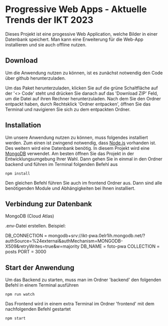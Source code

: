 # Progressive Web Apps - Aktuelle Trends der IKT 2023

Dieses Projekt ist eine progessive Web Application, welche Bilder in einer Datenbank speichert. Man kann eine Erweiterung für die Web-App installieren und sie auch offline nutzen.



## Download 

Um die Anwendung nutzen zu können, ist es zunächst notwendig den Code über github herunterzuladen.

Um das Paket herunterzuladen, klicken Sie auf die grüne Schaltfläche auf der '<> Code' steht und drücken Sie danach auf das 'Download ZIP' Feld, um die Datei auf ihren Rechner herunterzuladen.
Nach dem Sie den Ordner entpackt haben, durch Rechtsklick 'Ordner entpacken', öffnen Sie das Terminal und navigieren Sie sich zu dem entpackten Ordner.

## Installation

Um unsere Anwendung nutzen zu können, muss folgendes installiert werden. Zum einen ist zwingend notwendig, dass [Node.js](https://nodejs.org/en/) vorhanden ist. Des weitern wird eine Datenbank
benötig. In diesem Projekt wird eine [MongoDB](https://www.mongodb.com/) verwendet.
Am besten öffnen Sie das Projekt in der Entwicklungsumgebung Ihrer Wahl. Dann gehen Sie in einmal in den Ordner backend und führen im Terminal folgenden Befehl aus

```
npm install
```
Den gleichen Befehl führen Sie auch im frontend Ordner aus. Dann sind alle benötigenden Module und Abhängigkeiten bei Ihnen installiert.

## Verbindung zur Datenbank
MongoDB (Cloud Atlas)

.env-Datei erstellen. Beispiel:

DB_CONNECTION = mongodb+srv://ikt-pwa.0elr1ih.mongodb.net/?authSource=%24external&authMechanism=MONGODB-X509&retryWrites=true&w=majority 
DB_NAME = foto-pwa
COLLECTION = posts
PORT = 3000

## Start der Anwendung

Um das Backend zu starten, muss man im Ordner 'backend' den folgenden Befehl in einem Terminal ausführen 
```
npm run watch
```
Das Frontend wird in einem extra Terminal im Ordner 'frontend' mit dem nachfolgenden Befehl gestartet
```
npm start
```
